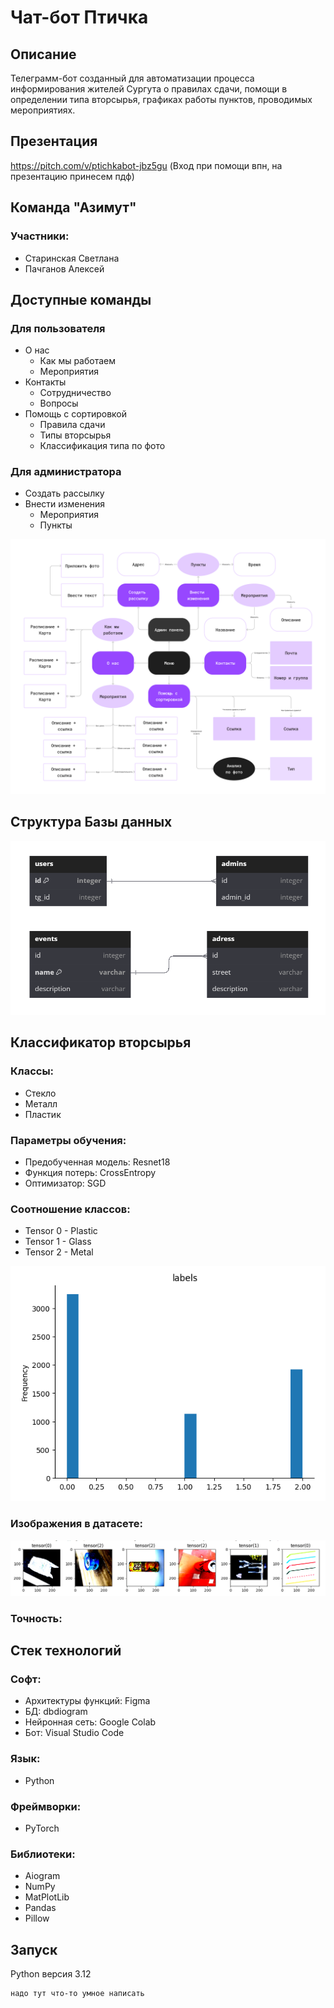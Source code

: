 # Чат-бот Птичка
## Описание
Телеграмм-бот созданный для автоматизации процесса информирования жителей Сургута о правилах сдачи, помощи в определении типа вторсырья, графиках работы пунктов, проводимых мероприятиях. 

## Презентация
https://pitch.com/v/ptichkabot-jbz5gu
(Вход при помощи впн, на презентацию принесем пдф)

## Команда "Азимут"
### Участники: 
- Старинская Светлана 
- Пачганов Алексей

## Доступные команды
### Для пользователя
- О нас
  - Как мы работаем
  - Мероприятия
- Контакты
  - Cотрудничество
  - Вопросы
- Помощь с сортировкой
  - Правила сдачи
  - Типы вторсырья
  - Классификация типа по фото

### Для администратора
- Создать рассылку
- Внести изменения
  - Мероприятия
  - Пункты

![](https://github.com/KatyaWantsLive/ptichka_infobot/blob/main/functions.png)

## Структура Базы данных

![](https://github.com/KatyaWantsLive/ptichka_infobot/blob/main/dbgraph.png)

## Классификатор вторсырья
### Классы:
- Стекло
- Металл
- Пластик
### Параметры обучения:
- Предобученная модель: Resnet18
- Функция потерь: CrossEntropy
- Оптимизатор: SGD
### Соотношение классов:
- Tensor 0 - Plastic 
- Tensor 1 - Glass
- Tensor 2 - Metal

![](https://github.com/KatyaWantsLive/ptichka_infobot/blob/main/labels.png)

### Изображения в датасете:

![](https://github.com/KatyaWantsLive/ptichka_infobot/blob/main/tenzors.png)

### Точность:

## Cтек технологий
### Софт:
- Архитектуры функций: Figma
- БД: dbdiogram
- Нейронная сеть: Google Colab 
- Бот: Visual Studio Code
### Язык:
- Python
### Фреймворки:
- PyTorch
### Библиотеки:
- Aiogram
- NumPy
- MatPlotLib
- Pandas
- Pillow
  
## Запуск

Python версия 3.12

```bash
надо тут что-то умное написать
```
